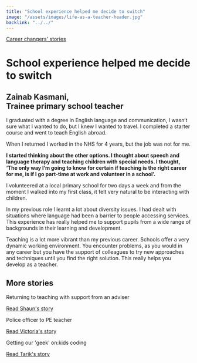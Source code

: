 ```yaml
---
title: "School experience helped me decide to switch"
image: "/assets/images/life-as-a-teacher-header.jpg"
backlink: "../../"
---
```


<div class="content-wrapper">
    <div class="content__right">
    </div>
    <div class="content__left">
        <div class="stories">
        <p>
            <a class="backlink backlink--top" href="/life-as-a-teacher/my-story-into-teaching/career-changers">Career changers' stories</a>
        </p>
            <h1>School experience helped me decide to switch</h1>
            <div class="story-header">
                <div class="story-header__thumb" style="background-image:url('/assets/images/stories/stories-zainab.jpg')"></div>
                <div class="story-header__label">
                    <h2>Zainab Kasmani,<br>Trainee primary school teacher</h2>
                </div>
            </div>
            <p class="prominent">
            I graduated with a degree in English language and communication, I wasn’t sure what I wanted to do, but I knew I wanted to travel. I completed a starter course and went to teach English abroad.
            </p>
            <p>
            When I returned I worked in the NHS for 4 years, but the job was not for me.
            </p>
            <div>
                <div class="quote-block">
                    <span class="icon-quote"></span>
                    <strong class="quote-block__content">I started thinking about the other options. I thought about speech and language therapy and teaching children with special needs. I thought, ‘The only way I’m going to know for certain if teaching is the right career for me, is if I go part-time at work and volunteer in a school’.<span class="icon-quote quote-close"></span></strong>
                </div>
                <p>
                I volunteered at a local primary school for two days a week and from the moment I walked into my first class, it felt very natural to be interacting with children.
                </p>
            </div>
            <p>
            In my previous role I learnt a lot about diversity issues. I had dealt with situations where language had been a barrier to people accessing services. This experience has really helped me to support pupils from a wide range of backgrounds in their learning and development.
            </p>
            <p>
             Teaching is a lot more vibrant than my previous career. Schools offer a very dynamic working environment. You encounter problems, as you would in any career but you have the support of colleagues to try new approaches and techniques until you find the right solution. This really helps you develop as a teacher.
            </p>
        </div>
    </div>
</div>

<div class="more-stories">
    <h2 class="more-stories_header strapline">More stories</h2>
    <div class="more-stories__thumbs">
        <div class="more-stories__thumbs__thumb">
            <a href="/life-as-a-teacher/my-story-into-teaching/international-career-changers/returning-to-teaching-with-support-from-an-adviser">
                <div class="more-stories__thumbs__thumb__img" style="background-image:url('/assets/images/stories/stories-shaun.jpg')"></div>
            </a>
            <div class="more-stories__thumbs__thumb__content">
                <p>Returning to teaching with support from an adviser</p>
                <a class="git-link" href="/life-as-a-teacher/my-story-into-teaching/international-career-changers/returning-to-teaching-with-support-from-an-adviser">Read Shaun's story  <i class="fas fa-chevron-right"></i></a>
            </div>
        </div>
        <div class="more-stories__thumbs__thumb">
            <a href="/life-as-a-teacher/my-story-into-teaching/career-changers/police-officer-to-pe-teacher">
                <div class="more-stories__thumbs__thumb__img" style="background-image:url('/assets/images/stories/stories-victoria.jpg')"></div>
            </a>
            <div class="more-stories__thumbs__thumb__content">
                <p>Police officer to PE teacher</p>
                <a class="git-link" href="/life-as-a-teacher/my-story-into-teaching/career-changers/police-officer-to-pe-teacher">Read Victoria's story  <i class="fas fa-chevron-right"></i></a>
            </div>
        </div>
        <div class="more-stories__thumbs__thumb">
            <a href="/life-as-a-teacher/my-story-into-teaching/making-a-difference/getting-our-geek-on-kids-coding">
                <div class="more-stories__thumbs__thumb__img" style="background-image:url('/assets/images/stories/stories-tarik.jpg')"></div>
            </a>
            <div class="more-stories__thumbs__thumb__content">
                <p>Getting our 'geek' on:kids coding</p>
                <a class="git-link" href="/life-as-a-teacher/my-story-into-teaching/making-a-difference/getting-our-geek-on-kids-coding">Read Tarik's story <i class="fas fa-chevron-right"></i></a>
            </div>
        </div>
    </div>
</div>
